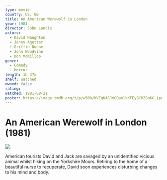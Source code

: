 ```yaml
---
type: movie
country: US, GB
title: An American Werewolf in London
year: 1981
director: John Landis
actors:
  - David Naughton
  - Jenny Agutter
  - Griffin Dunne
  - John Woodvine
  - Don McKillop
genre:
  - Comedy
  - Horror
length: 1h 37m
shelf: watched
owned: false
rating:
watched: 1981-08-21
poster: https://image.tmdb.org/t/p/w500/hVEqUASJmCQaolkKFEySCHZ8uKG.jpg
---
```


# An American Werewolf in London (1981)

![](https://image.tmdb.org/t/p/w500/hVEqUASJmCQaolkKFEySCHZ8uKG.jpg)

American tourists David and Jack are savaged by an unidentified vicious animal whilst hiking on the Yorkshire Moors. Retiring to the home of a beautiful nurse to recuperate, David soon experiences disturbing changes to his mind and body.